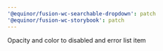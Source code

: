 ```yaml
---
'@equinor/fusion-wc-searchable-dropdown': patch
'@equinor/fusion-wc-storybook': patch
---
```


Opacity and color to disabled and error list item
